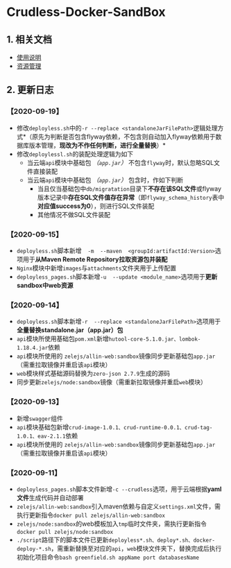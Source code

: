 # Crudless-Docker-SandBox

## 1. 相关文档

- [使用说明](https://github.com/smallsaas/crudless-docker-sandbox/blob/master/%E4%BD%BF%E7%94%A8%E8%AF%B4%E6%98%8E.md)
- [资源管理](https://github.com/smallsaas/crudless-docker-sandbox/blob/master/%E8%B5%84%E6%BA%90%E7%AE%A1%E7%90%86.md)

## 2. 更新日志

### 【2020-09-19】

- 修改`deployless.sh`中的`-r --replace <standaloneJarFilePath>`逻辑处理方式*（原先为判断是否包含flyway依赖，不包含则自动加入flyway依赖用于数据库版本管理，**现改为不作任何判断，进行全量替换**）*
- 修改`deploylessl.sh`的装配处理逻辑为如下
  - 当云端`api`模块中基础包 *（`app.jar`）* 不包含`flyway`时，默认忽略SQL文件直接装配
  - 当云端`api`模块中基础包 *（`app.jar`）* 包含时，作如下判断
    - 当且仅当基础包中`db/migratation`目录下**不存在该SQL文件**或flyway版本记录中**存在SQL文件值存在异常**（即`flyway_schema_history`表中**对应值success为0**），则进行SQL文件装配
    - 其他情况不做SQL文件装配

### 【2020-09-15】

- `deployless.sh`脚本新增`  -m  --maven  <groupId:artifactId:Version>`选项用于**从Maven Remote Repository拉取资源包并装配**
- `Nginx`模块中新增`images`与`attachments`文件夹用于上传配置
- `deployless_pages.sh`脚本新增`-u  --update <module_name>`选项用于**更新sandbox中web资源**

### 【2020-09-14】

- `deployless.sh`脚本新增`-r  --replace <standaloneJarFilePath>`选项用于**全量替换standalone.jar（app.jar）包**
- `api`模块所使用基础包`pom.xml`新增`hutool-core-5.1.0.jar、lombok-1.18.4.jar`依赖
- `api`模块所使用的 `zelejs/allin-web:sandbox`镜像同步更新基础包`app.jar`  （需重拉取镜像并重启该`api`模块）
- `web`模块样式基础源码替换为`zero-json 2.7.9`生成的源码
- 同步更新`zelejs/node:sandbox`镜像（需重新拉取镜像并重启`web`模块）

### 【2020-09-13】

- 新增`swagger`组件
- `api`模块基础包新增`crud-image-1.0.1、crud-runtime-0.0.1、crud-tag-1.0.1、eav-2.1.1`依赖
- `api`模块所使用的 `zelejs/allin-web:sandbox`镜像同步更新基础包`app.jar`  （需重拉取镜像并重启该`api`模块）

### 【2020-09-11】

- `deployless_pages.sh`脚本文件新增`-c --crudless`选项，用于云端根据**yaml文件**生成代码并自动部署
- `zelejs/allin-web:sandbox`引入maven依赖与自定义`settings.xml`文件，需执行更新指令`docker pull zelejs/allin-web:sandbox`
- `zelejs/node:sandbox`的web模板加入`tmp`临时文件夹，需执行更新指令`docker pull zelejs/node:sandbox`
- `./script`路径下的脚本文件已更新`deployless*.sh、deploy*.sh、docker-deploy-*.sh`，需重新替换至对应的`api`，`web`模块文件夹下，替换完成后执行初始化项目命令`bash greenfield.sh appName port databasesName`

